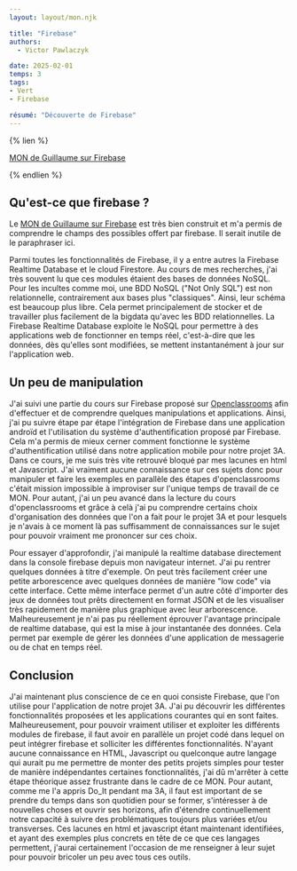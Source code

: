 ```yaml
---
layout: layout/mon.njk

title: "Firebase"
authors:
  - Victor Pawlaczyk

date: 2025-02-01
temps: 3
tags: 
- Vert
- Firebase

résumé: "Découverte de Firebase"
---
```


{% lien %}

[MON de Guillaume sur Firebase](https://francoisbrucker.github.io/do-it/promos/2024-2025/Oliana-Guillaume/mon/temps-2.1/)

{% endlien %}

## Qu'est-ce que firebase ?

Le [MON de Guillaume sur Firebase](https://francoisbrucker.github.io/do-it/promos/2024-2025/Oliana-Guillaume/mon/temps-2.1/) est très bien construit et m'a permis de comprendre le champs des possibles offert par firebase. Il serait inutile de le paraphraser ici.

Parmi toutes les fonctionnalités de Firebase, il y a entre autres la Firebase Realtime Database et le cloud Firestore. Au cours de mes recherches, j'ai très souvent lu que ces modules étaient des bases de données NoSQL. Pour les incultes comme moi, une BDD NoSQL ("Not Only SQL") est non relationnelle, contrairement aux bases plus "classiques". Ainsi, leur schéma est beaucoup plus libre. Cela permet principalement de stocker et de travailler plus facilement de la bigdata qu'avec les BDD relationnelles. La Firebase Realtime Database exploite le NoSQL pour permettre à des applications web de fonctionner en temps réel, c'est-à-dire que les données, dès qu'elles sont modifiées, se mettent instantanément à jour sur l'application web.

## Un peu de manipulation

J'ai suivi une partie du cours sur Firebase proposé sur [Openclassrooms](https://openclassrooms.com/fr/courses/4872916-creez-un-backend-scalable-et-performant-sur-firebase/4872923-titre-de-votre-premier-chapitre-222) afin d'effectuer et de comprendre quelques manipulations et applications. Ainsi, j'ai pu suivre étape par étape l'intégration de Firebase dans une application androïd et l'utilisation du système d'authentification proposé par Firebase. Cela m'a permis de mieux cerner comment fonctionne le système d'authentification utilisé dans notre application mobile pour notre projet 3A. Dans ce cours, je me suis très vite retrouvé bloqué par mes lacunes en html et Javascript. J'ai vraiment aucune connaissance sur ces sujets donc pour manipuler et faire les exemples en parallèle des étapes d'openclassrooms c'était mission impossible à improviser sur l'unique temps de travail de ce MON. Pour autant, j'ai un peu avancé dans la lecture du cours d'openclassrooms et grâce à celà j'ai pu comprendre certains choix d'organisation des données que l'on a fait pour le projet 3A et pour lesquels je n'avais à ce moment là pas suffisamment de connaissances sur le sujet pour pouvoir vraiment me prononcer sur ces choix.

Pour essayer d'approfondir, j'ai manipulé la realtime database directement dans la console firebase depuis mon navigateur internet. J'ai pu rentrer quelques données à titre d'exemple. On peut très facilement créer une petite arborescence avec quelques données de manière "low code" via cette interface. Cette même interface permet d'un autre côté d'importer des jeux de données tout prêts directement en format JSON et de les visualiser très rapidement de manière plus graphique avec leur arborescence. Malheureusement je n'ai pas pu réellement éprouver l'avantage principale de realtime database, qui est la mise à jour instantanée des données. Cela permet par exemple de gérer les données d'une application de messagerie ou de chat en temps réel.

## Conclusion

J'ai maintenant plus conscience de ce en quoi consiste Firebase, que l'on utilise pour l'application de notre projet 3A. J'ai pu découvrir les différentes fonctionnalités proposées et les applications courantes qui en sont faites. Malheureusement, pour pouvoir vraiment utiliser et exploiter les différents modules de firebase, il faut avoir en parallèle un projet codé dans lequel on peut intégrer firebase et solliciter les différentes fonctionnalités. N'ayant aucune connaissance en HTML, Javascript ou quelconque autre langage qui aurait pu me permettre de monter des petits projets simples pour tester de manière indépendantes certaines fonctionnalités, j'ai dû m'arrêter à cette étape théorique assez frustrante dans le cadre de ce MON. Pour autant, comme me l'a appris Do_It pendant ma 3A, il faut est important de se prendre du temps dans son quotidien pour se former, s'intéresser à de nouvelles choses et ouvrir ses horizons, afin d'étendre continuellement notre capacité à suivre des problématiques toujours plus variées et/ou transverses. Ces lacunes en html et javascript étant maintenant identifiées, et ayant des exemples plus concrets en tête de ce que ces langages permettent, j'aurai certainement l'occasion de me renseigner à leur sujet pour pouvoir bricoler un peu avec tous ces outils.